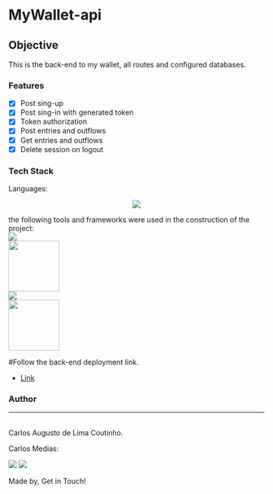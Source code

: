 # MyWallet-api

## Objective
<p>
   This is the back-end to my wallet, all routes and configured databases.
</p>

### Features
- [x] Post sing-up<br>
- [x] Post sing-in with generated token<br>
- [x] Token authorization<br>
- [x] Post entries and outflows<br>
- [x] Get entries and outflows<br>
- [x] Delete session on logout<br>

### Tech Stack
Languages:<br>
<p align="center">
    <img src="https://img.shields.io/badge/javascript%20-%23323330.svg?&style=for-the-badge&logo=javascript&logoColor=%23F7DF1E"/>
</p>

the following tools and frameworks were used in the construction of the project:<br>
      <img src="https://img.shields.io/badge/node.js%20-%2343853D.svg?&style=for-the-badge&logo=node.js&logoColor=white"/><br>
      <img width="100" src="https://expressjs.com/images/express-facebook-share.png" /><br>
      <img src="https://img.shields.io/badge/webpack%20-%238DD6F9.svg?&style=for-the-badge&logo=webpack&logoColor=black" /><br>
      <img width="100" src="https://jestjs.io/img/opengraph.png" /><br>
      
#Follow the back-end deployment link.
- [Link](https://carlos-coutinho.herokuapp.com/)

 ### Author
---
<br>
Carlos Augusto de Lima Coutinho.
<p>Carlos Medias:</p>
<a href="https://www.linkedin.com/in/carlos-augusto-18aa88186/"><img src="https://img.shields.io/badge/linkedin-%230077B5.svg?&style=for-the-badge&logo=linkedin&logoColor=white"/></a>
<a href="https://github.com/Cahlico"><img src="https://img.shields.io/badge/github-%23100000.svg?&style=for-the-badge&logo=github&logoColor=white" /></a>
<br>

Made by, Get in Touch!<br><br>

